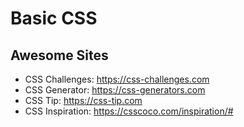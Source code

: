 # Basic CSS

## Awesome Sites

- CSS Challenges: https://css-challenges.com  
- CSS Generator: https://css-generators.com   
- CSS Tip: https://css-tip.com   
- CSS Inspiration: https://csscoco.com/inspiration/#   
